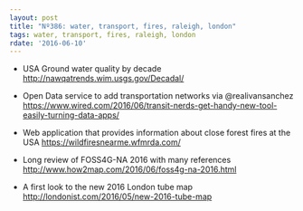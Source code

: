```yaml
---
layout: post
title: "Nº386: water, transport, fires, raleigh, london"
tags: water, transport, fires, raleigh, london
rdate: '2016-06-10'
---
```


* USA Ground water quality by decade
  http://nawqatrends.wim.usgs.gov/Decadal/

* Open Data service to add transportation networks via @realivansanchez
  https://www.wired.com/2016/06/transit-nerds-get-handy-new-tool-easily-turning-data-apps/

* Web application that provides information about close forest fires at the USA
  https://wildfiresnearme.wfmrda.com/

* Long review of FOSS4G-NA 2016 with many references
  http://www.how2map.com/2016/06/foss4g-na-2016.html

* A first look to the new 2016 London tube map
  http://londonist.com/2016/05/new-2016-tube-map

